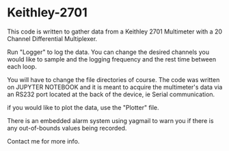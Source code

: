 # Keithley-2701

This code is written to gather data from a Keithley 2701 Multimeter with a 20 Channel Differential Multiplexer.

Run "Logger" to log the data. You can change the desired channels you would like to sample and the logging frequency and the rest time between each loop.

You will have to change the file directories of course. The code was written on JUPYTER NOTEBOOK and it is meant to acquire the multimeter's data via an RS232 port located at the back of the device, ie Serial communication.

if you would like to plot the data, use the "Plotter" file.

There is an embedded alarm system using yagmail to warn you if there is any out-of-bounds values being recorded.

Contact me for more info.
